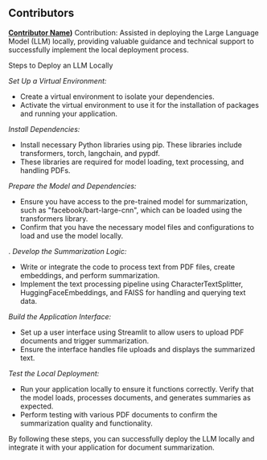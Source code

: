 ## Contributors

**[Contributor Name](https://github.com/amantiwaricse))**
Contribution: Assisted in deploying the Large Language Model (LLM) locally, providing valuable guidance and technical support to successfully implement the local deployment process.

Steps to Deploy an LLM Locally


  *Set Up a Virtual Environment:*
   - Create a virtual environment to isolate your dependencies.
   - Activate the virtual environment to use it for the installation of packages and running your application.

  *Install Dependencies:*
   - Install necessary Python libraries using pip. These libraries include transformers, torch, langchain, and pypdf.
   - These libraries are required for model loading, text processing, and handling PDFs.

 *Prepare the Model and Dependencies:*
   - Ensure you have access to the pre-trained model for summarization, such as "facebook/bart-large-cnn", which can be loaded using the transformers library.
   - Confirm that you have the necessary model files and configurations to load and use the model locally.

 . *Develop the Summarization Logic:*
   - Write or integrate the code to process text from PDF files, create embeddings, and perform summarization.
   - Implement the text processing pipeline using CharacterTextSplitter, HuggingFaceEmbeddings, and FAISS for handling and querying text data.

 *Build the Application Interface:*
   - Set up a user interface using Streamlit to allow users to upload PDF documents and trigger summarization.
   - Ensure the interface handles file uploads and displays the summarized text.

  *Test the Local Deployment:*
   - Run your application locally to ensure it functions correctly. Verify that the model loads, processes documents, and generates summaries as expected.
   - Perform testing with various PDF documents to confirm the summarization quality and functionality.

By following these steps, you can successfully deploy the LLM locally and integrate it with your application for document summarization.
